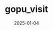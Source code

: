 ---
title: "gopu_visit"
date: 2025-01-04
image: "/images/gallery/gopu.jpeg"
caption: "IIST Visit of Dr. A  Gopakumar, chair of InPTA"
---